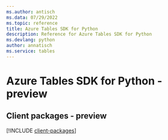 ```yaml
---
ms.author: antisch
ms.data: 07/29/2022
ms.topic: reference
title: Azure Tables SDK for Python
description: Reference for Azure Tables SDK for Python
ms.devlang: python
author: annatisch
ms.service: tables
---
```

# Azure Tables SDK for Python - preview

## Client packages - preview
[!INCLUDE [client-packages](tables-client-index.md)]
